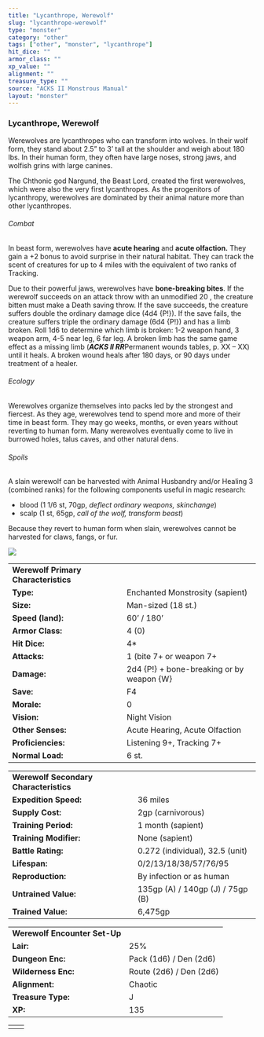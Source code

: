 ```yaml
---
title: "Lycanthrope, Werewolf"
slug: "lycanthrope-werewolf"
type: "monster"
category: "other"
tags: ["other", "monster", "lycanthrope"]
hit_dice: ""
armor_class: ""
xp_value: ""
alignment: ""
treasure_type: ""
source: "ACKS II Monstrous Manual"
layout: "monster"
---
```


### Lycanthrope, Werewolf

Werewolves are lycanthropes who can transform into wolves. In their wolf form, they stand about
2.5” to 3’ tall at the shoulder and weigh about 180 lbs. In their human form, they often have large
noses, strong jaws, and wolfish grins with large canines.

The Chthonic god Nargund, the Beast Lord, created the first werewolves, which were also the very
first lycanthropes. As the progenitors of lycanthropy, werewolves are dominated by their animal
nature more than other lycanthropes.

###### Combat

In beast form, werewolves have **acute hearing** and **acute olfaction.** They gain a +2 bonus to
avoid surprise in their natural habitat. They can track the scent of creatures for up to 4 miles
with the equivalent of two ranks of Tracking.

Due to their powerful jaws, werewolves have **bone-breaking bites**. If the werewolf succeeds on an
attack throw with an unmodified 20 , the creature bitten must make a Death saving throw. If the save
succeeds, the creature suffers double the ordinary damage dice (4d4 {P!}). If the save fails, the
creature suffers triple the ordinary damage (6d4 {P!}) and has a limb broken. Roll 1d6 to determine
which limb is broken: 1-2 weapon hand, 3 weapon arm, 4-5 near leg, 6 far leg. A broken limb has the
same game effect as a missing limb (***ACKS II RR***Permanent wounds tables, p. XX – XX) until it
heals. A broken wound heals after 180 days, or 90 days under treatment of a healer.

###### Ecology

Werewolves organize themselves into packs led by the strongest and fiercest. As they age,
werewolves tend to spend more and more of their time in beast form. They may go weeks, months, or
even years without reverting to human form. Many werewolves eventually come to live in burrowed
holes, talus caves, and other natural dens.

###### Spoils

A slain werewolf can be harvested with Animal Husbandry and/or Healing 3 (combined ranks) for the
following components useful in magic research:

* blood (1 1/6 st, 70gp, *deflect ordinary weapons, skinchange*)
* scalp (1 st, 65gp, *call of the wolf, transform beast*)

Because they revert to human form when slain, werewolves cannot be harvested for claws, fangs, or
fur.

![](data:image/png;base64...)

|  |  |
| --- | --- |
| **Werewolf Primary Characteristics** | |
| **Type:** | Enchanted Monstrosity (sapient) |
| **Size:** | Man-sized (18 st.) |
| **Speed (land):** | 60’ / 180’ |
| **Armor Class:** | 4 (0) |
| **Hit Dice:** | 4\* |
| **Attacks:** | 1 (bite 7+ or weapon 7+ |
| **Damage:** | 2d4 {P!} + bone-breaking or  by weapon {W} |
| **Save:** | F4 |
| **Morale:** | 0 |
| **Vision:** | Night Vision |
| **Other Senses:** | Acute Hearing, Acute Olfaction |
| **Proficiencies:** | Listening 9+, Tracking 7+ |
| **Normal Load:** | 6 st. |

|  |  |
| --- | --- |
| **Werewolf Secondary Characteristics** | |
| **Expedition Speed:** | 36 miles |
| **Supply Cost:** | 2gp (carnivorous) |
| **Training Period:** | 1 month (sapient) |
| **Training Modifier:** | None (sapient) |
| **Battle Rating:** | 0.272 (individual), 32.5 (unit) |
| **Lifespan:** | 0/2/13/18/38/57/76/95 |
| **Reproduction:** | By infection or as human |
| **Untrained Value:** | 135gp (A) / 140gp (J) / 75gp (B) |
| **Trained Value:** | 6,475gp |

|  |  |
| --- | --- |
| **Werewolf Encounter Set-Up** | |
| **Lair:** | 25% |
| **Dungeon Enc:** | Pack (1d6) / Den (2d6) |
| **Wilderness Enc:** | Route (2d6) / Den (2d6) |
| **Alignment:** | Chaotic |
| **Treasure Type:** | J |
| **XP:** | 135 |

|  |  |
| --- | --- |
|  |  |
